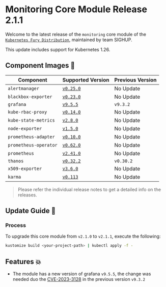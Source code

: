 # Monitoring Core Module Release 2.1.1

Welcome to the latest release of the `monitoring` core module of the [`Kubernetes Fury Distribution`](https://github.com/sighupio/fury-distribution), maintained by team SIGHUP.

This update includes support for Kubernetes 1.26.

## Component Images 🚢

| Component             | Supported Version                                                                            | Previous Version |
| --------------------- | -------------------------------------------------------------------------------------------- | ---------------- |
| `alertmanager`        | [`v0.25.0`](https://github.com/prometheus/alertmanager/releases/tag/v0.25.0)                 | No Update        |
| `blackbox-exporter`   | [`v0.23.0`](https://github.com/prometheus/blackbox_exporter/releases/tag/v0.23.0)            | No Update        |
| `grafana`             | [`v9.5.5`](https://github.com/grafana/grafana/releases/tag/v9.5.5)                           | `v9.3.2`         |
| `kube-rbac-proxy`     | [`v0.14.0`](https://github.com/brancz/kube-rbac-proxy/releases/tag/v0.14.0)                  | No Update        |
| `kube-state-metrics`  | [`v2.8.0`](https://github.com/kubernetes/kube-state-metrics/releases/tag/v2.8.0)             | No Update        |
| `node-exporter`       | [`v1.5.0`](https://github.com/prometheus/node_exporter/releases/tag/v1.5.0)                  | No Update        |
| `prometheus-adapter`  | [`v0.10.0`](https://github.com/kubernetes-sigs/prometheus-adapter/releases/tag/v0.10.0)      | No Update        |
| `prometheus-operator` | [`v0.62.0`](https://github.com/prometheus-operator/prometheus-operator/releases/tag/v0.62.0) | No Update        |
| `prometheus`          | [`v2.41.0`](https://github.com/prometheus/prometheus/releases/tag/v2.41.0)                   | No Update        |
| `thanos`              | [`v0.32.2`](https://github.com/thanos-io/thanos/releases/tag/v0.30.2)                        | `v0.30.2`       |
| `x509-exporter`       | [`v3.6.0`](https://github.com/enix/x509-certificate-exporter/releases/tag/v3.2.0)            | No Update        |
| `karma`               | [`v0.113`](https://github.com/prymitive/karma/releases/tag/v0.113)                           | No Update        |

> Please refer the individual release notes to get a detailed info on the releases.

## Update Guide 🦮

### Process

To upgrade this core module from `v2.1.0` to `v2.1.1`, execute the following:

```bash
kustomize build <your-project-path> | kubectl apply -f -
```


## Features 💥

- The module has a new version of grafana `v9.5.5`, the change was needed duo the [CVE-2023-3128](https://github.com/prometheus-operator/kube-prometheus/issues/2147) in the previous version `v9.3.2`